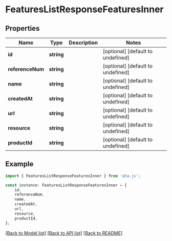 # FeaturesListResponseFeaturesInner


## Properties

Name | Type | Description | Notes
------------ | ------------- | ------------- | -------------
**id** | **string** |  | [optional] [default to undefined]
**referenceNum** | **string** |  | [optional] [default to undefined]
**name** | **string** |  | [optional] [default to undefined]
**createdAt** | **string** |  | [optional] [default to undefined]
**url** | **string** |  | [optional] [default to undefined]
**resource** | **string** |  | [optional] [default to undefined]
**productId** | **string** |  | [optional] [default to undefined]

## Example

```typescript
import { FeaturesListResponseFeaturesInner } from 'aha-js';

const instance: FeaturesListResponseFeaturesInner = {
    id,
    referenceNum,
    name,
    createdAt,
    url,
    resource,
    productId,
};
```

[[Back to Model list]](../README.md#documentation-for-models) [[Back to API list]](../README.md#documentation-for-api-endpoints) [[Back to README]](../README.md)
